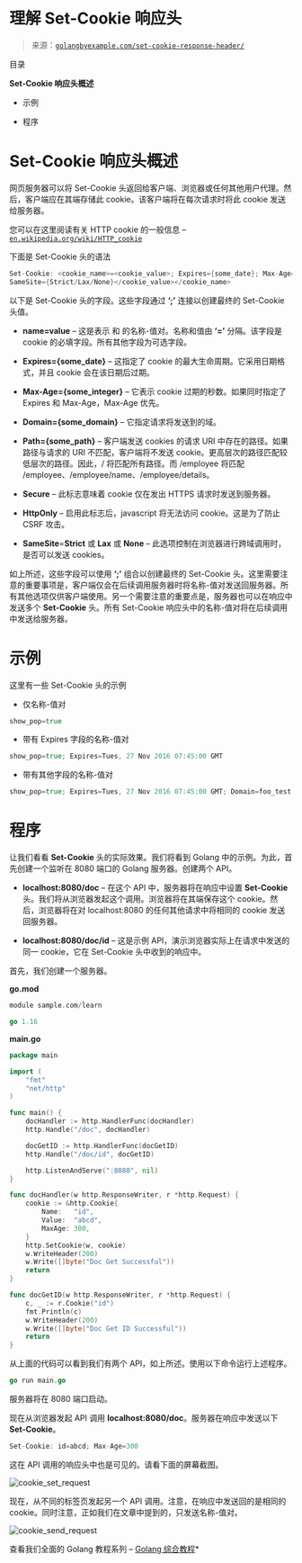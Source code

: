 <!--yml

分类：未分类

日期：2024-10-13 06:34:34

-->

# 理解 Set-Cookie 响应头

> 来源：[`golangbyexample.com/set-cookie-response-header/`](https://golangbyexample.com/set-cookie-response-header/)

目录

**Set-Cookie 响应头概述**

+   示例

+   程序

# **Set-Cookie 响应头概述**

网页服务器可以将 Set-Cookie 头返回给客户端、浏览器或任何其他用户代理。然后，客户端应在其端存储此 cookie。该客户端将在每次请求时将此 cookie 发送给服务器。

您可以在这里阅读有关 HTTP cookie 的一般信息 – [`en.wikipedia.org/wiki/HTTP_cookie`](https://en.wikipedia.org/wiki/HTTP_cookie)

下面是 Set-Cookie 头的语法

```go
Set-Cookie: <cookie_name>=<cookie_value>; Expires={some_date}; Max-Age={some_integer}; Domain={some_domain}; Path={some_path}; 
SameSite={Strict/Lax/None}</cookie_value></cookie_name>
```

以下是 Set-Cookie 头的字段。这些字段通过 **‘;’** 连接以创建最终的 Set-Cookie 头值。

+   **name=value** – 这是表示 <cookie-name> 和 <cookie-value> 的名称-值对。名称和值由 **‘=’** 分隔。该字段是 cookie 的必填字段。所有其他字段为可选字段。

+   **Expires={some_date}** – 这指定了 cookie 的最大生命周期。它采用日期格式，并且 cookie 会在该日期后过期。

+   **Max-Age={some_integer}** – 它表示 cookie 过期的秒数。如果同时指定了 Expires 和 Max-Age，Max-Age 优先。

+   **Domain={some_domain}** – 它指定请求将发送到的域。

+   **Path={some_path}** – 客户端发送 cookies 的请求 URI 中存在的路径。如果路径与请求的 URI 不匹配，客户端将不发送 cookie。更高层次的路径匹配较低层次的路径。因此，/ 将匹配所有路径。而 /employee 将匹配 /employee、/employee/name、/employee/details。

+   **Secure** – 此标志意味着 cookie 仅在发出 HTTPS 请求时发送到服务器。

+   **HttpOnly** – 启用此标志后，javascript 将无法访问 cookie。这是为了防止 CSRF 攻击。

+   **SameSite**=**Strict** 或 **Lax** 或 **None** – 此选项控制在浏览器进行跨域调用时，是否可以发送 cookies。

如上所述，这些字段可以使用 **‘;’** 组合以创建最终的 Set-Cookie 头。这里需要注意的重要事项是，客户端仅会在后续调用服务器时将名称-值对发送回服务器。所有其他选项仅供客户端使用。另一个需要注意的重要点是，服务器也可以在响应中发送多个 **Set-Cookie** 头。所有 Set-Cookie 响应头中的名称-值对将在后续调用中发送给服务器。

# **示例**

这里有一些 Set-Cookie 头的示例

+   仅名称-值对

```go
show_pop=true
```

+   带有 Expires 字段的名称-值对

```go
show_pop=true; Expires=Tues, 27 Nov 2016 07:45:00 GMT
```

+   带有其他字段的名称-值对

```go
show_pop=true; Expires=Tues, 27 Nov 2016 07:45:00 GMT; Domain=foo_test.com; SameSite=Strict
```

# **程序**

让我们看看 **Set-Cookie** 头的实际效果。我们将看到 Golang 中的示例。为此，首先创建一个监听在 8080 端口的 Golang 服务器。创建两个 API。

+   **localhost:8080/doc** – 在这个 API 中，服务器将在响应中设置 **Set-Cookie** 头。我们将从浏览器发起这个调用。浏览器将在其端保存这个 cookie。然后，浏览器将在对 localhost:8080 的任何其他请求中将相同的 cookie 发送回服务器。

+   **localhost:8080/doc/id** – 这是示例 API，演示浏览器实际上在请求中发送的同一 cookie，它在 Set-Cookie 头中收到的响应中。

首先，我们创建一个服务器。

**go.mod**

```go
module sample.com/learn

go 1.16
```

**main.go**

```go
package main

import (
	"fmt"
	"net/http"
)

func main() {
	docHandler := http.HandlerFunc(docHandler)
	http.Handle("/doc", docHandler)

	docGetID := http.HandlerFunc(docGetID)
	http.Handle("/doc/id", docGetID)

	http.ListenAndServe(":8080", nil)
}

func docHandler(w http.ResponseWriter, r *http.Request) {
	cookie := &http.Cookie{
		Name:   "id",
		Value:  "abcd",
		MaxAge: 300,
	}
	http.SetCookie(w, cookie)
	w.WriteHeader(200)
	w.Write([]byte("Doc Get Successful"))
	return
}

func docGetID(w http.ResponseWriter, r *http.Request) {
	c, _ := r.Cookie("id")
	fmt.Println(c)
	w.WriteHeader(200)
	w.Write([]byte("Doc Get ID Successful"))
	return
}
```

从上面的代码可以看到我们有两个 API，如上所述。使用以下命令运行上述程序。

```go
go run main.go
```

服务器将在 8080 端口启动。

现在从浏览器发起 API 调用 **localhost:8080/doc**。服务器在响应中发送以下 **Set-Cookie**。

```go
Set-Cookie: id=abcd; Max-Age=300
```

这在 API 调用的响应头中也是可见的。请看下面的屏幕截图。

![cookie_set_request](img/5743ff6b7299452f20052240e39f56a7.png)

现在，从不同的标签页发起另一个 API 调用。注意，在响应中发送回的是相同的 cookie。同时注意，正如我们在文章中提到的，只发送名称-值对。

![cookie_send_request](img/a3c457587ceebc81af0674c0439a1889.png)

查看我们全面的 Golang 教程系列 – [Golang 综合教程](https://golangbyexample.com/golang-comprehensive-tutorial/)*
